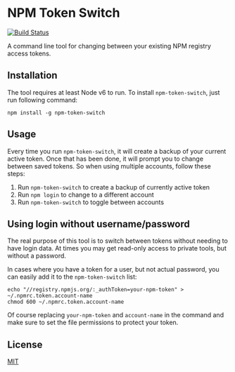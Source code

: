 # NPM Token Switch

[![Build Status](https://travis-ci.org/meister/npm-token-switch.svg?branch=master)](https://travis-ci.org/meister/npm-token-switch)

A command line tool for changing between your existing NPM registry access
tokens.

## Installation

The tool requires at least Node v6 to run. To install `npm-token-switch`, just
run following command:
```
npm install -g npm-token-switch
```

## Usage

Every time you run `npm-token-switch`, it will create a backup of your current
active token. Once that has been done, it will prompt you to change between
saved tokens. So when using multiple accounts, follow these steps:

1. Run `npm-token-switch` to create a backup of currently active token
2. Run `npm login` to change to a different account
3. Run `npm-token-switch` to toggle between accounts

## Using login without username/password

The real purpose of this tool is to switch between tokens without needing to
have login data. At times you may get read-only access to private tools, but
without a password.

In cases where you have a token for a user, but not actual password,
you can easily add it to the `npm-token-switch` list:

```
echo "//registry.npmjs.org/:_authToken=your-npm-token" > ~/.npmrc.token.account-name
chmod 600 ~/.npmrc.token.account-name
```

Of course replacing `your-npm-token` and `account-name` in the command and make
sure to set the file permissions to protect your token.

## License

[MIT](https://github.com/meister/npm-token-switch/blob/master/LICENSE)